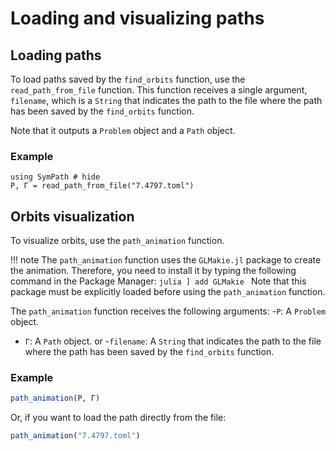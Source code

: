 # Loading and visualizing paths
## Loading paths
To load paths saved by the `find_orbits` function, use the `read_path_from_file` function. This function receives a single argument, `filename`, which is a `String` that indicates the path to the file where the path has been saved by the `find_orbits` function.

Note that it outputs a `Problem` object and a `Path` object.

### Example

```@repl
using SymPath # hide
P, Γ = read_path_from_file("7.4797.toml") 
```

## Orbits visualization

To visualize orbits, use the `path_animation` function. 

!!! note
    The `path_animation` function uses the `GLMakie.jl` package to create the animation. Therefore, you need to install it by typing the following command in the Package Manager:
    ```julia
    ] add GLMakie
    ```
    Note that this package must be explicitly loaded before using the `path_animation` function.

The `path_animation` function receives the following arguments:
-`P`: A `Problem` object.
- `Γ`: A `Path` object.
or 
-`filename`: A `String` that indicates the path to the file where the path has been saved by the `find_orbits` function.

### Example

```julia
path_animation(P, Γ)
```

Or, if you want to load the path directly from the file:

```julia
path_animation("7.4797.toml")
```